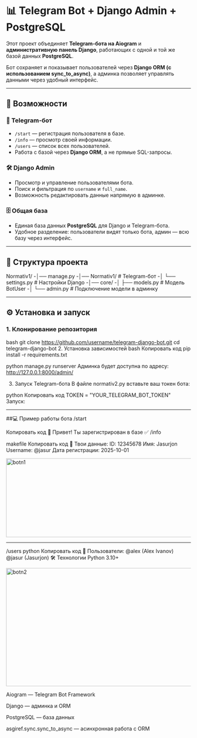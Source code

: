 # 📊 Telegram Bot + Django Admin + PostgreSQL

Этот проект объединяет **Telegram-бота на Aiogram** и **административную панель Django**, работающих с одной и той же базой данных **PostgreSQL**.  

Бот сохраняет и показывает пользователей через **Django ORM (с использованием sync_to_async)**, а админка позволяет управлять данными через удобный интерфейс.

---

## 🚀 Возможности
### 🤖 Telegram-бот
- `/start` — регистрация пользователя в базе.  
- `/info` — просмотр своей информации.  
- `/users` — список всех пользователей.  
- Работа с базой через **Django ORM**, а не прямые SQL-запросы.  

### 🛠 Django Admin
- Просмотр и управление пользователями бота.  
- Поиск и фильтрация по `username` и `full_name`.  
- Возможность редактировать данные напрямую в админке.  

### 🗄 Общая база
- Единая база данных **PostgreSQL** для Django и Telegram-бота.  
- Удобное разделение: пользователи видят только бота, админ — всю базу через интерфейс.  

---

## 📂 Структура проекта
Normativ1/
-│── manage.py
-│── Normativ1/  # Telegram-бот
-│ └── settings.py # Настройки Django
-│── core/
-│ ├── models.py # Модель BotUser
-│ └── admin.py # Подключение модели в админку

---

## ⚙ Установка и запуск

### 1. Клонирование репозитория
bash
git clone https://github.com/username/telegram-django-bot.git
cd telegram-django-bot
2. Установка зависимостей
bash
Копировать код
pip install -r requirements.txt

python manage.py runserver
Админка будет доступна по адресу: http://127.0.0.1:8000/admin/

3. Запуск Telegram-бота
В файле normativ2.py вставьте ваш токен бота:

python
Копировать код
TOKEN = "YOUR_TELEGRAM_BOT_TOKEN"
Запуск:

---

##💻 Пример работы бота
/start

Копировать код
👋 Привет! Ты зарегистрирован в базе ✅
/info

makefile
Копировать код
📝 Твои данные:
ID: 12345678
Имя: Jasurjon
Username: @jasur
Дата регистрации: 2025-10-01

<img width="914" height="215" alt="botn1" src="https://github.com/user-attachments/assets/14e4ef71-aa6b-42ce-a975-e5a27f4d29e8" />

---

/users
python
Копировать код
👥 Пользователи:
@alex (Alex Ivanov)
@jasur (Jasurjon)
🛠 Технологии
Python 3.10+

<img width="924" height="322" alt="botn2" src="https://github.com/user-attachments/assets/c3f6e027-861c-4447-8168-73e3b676ba83" />

Aiogram — Telegram Bot Framework

Django — админка и ORM

PostgreSQL — база данных

asgiref.sync.sync_to_async — асинхронная работа с ORM

